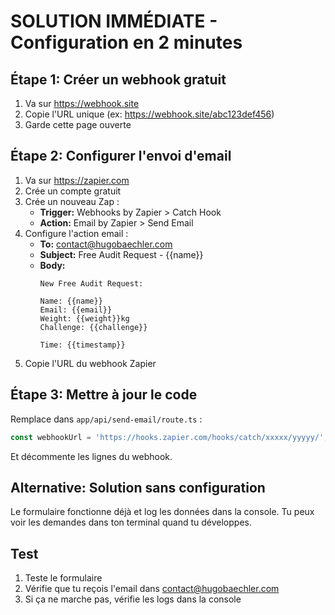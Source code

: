# SOLUTION IMMÉDIATE - Configuration en 2 minutes

## Étape 1: Créer un webhook gratuit

1. Va sur https://webhook.site
2. Copie l'URL unique (ex: https://webhook.site/abc123def456)
3. Garde cette page ouverte

## Étape 2: Configurer l'envoi d'email

1. Va sur https://zapier.com
2. Crée un compte gratuit
3. Crée un nouveau Zap :
   - **Trigger:** Webhooks by Zapier > Catch Hook
   - **Action:** Email by Zapier > Send Email
4. Configure l'action email :
   - **To:** contact@hugobaechler.com
   - **Subject:** Free Audit Request - {{name}}
   - **Body:** 
     ```
     New Free Audit Request:
     
     Name: {{name}}
     Email: {{email}}
     Weight: {{weight}}kg
     Challenge: {{challenge}}
     
     Time: {{timestamp}}
     ```
5. Copie l'URL du webhook Zapier

## Étape 3: Mettre à jour le code

Remplace dans `app/api/send-email/route.ts` :
```javascript
const webhookUrl = 'https://hooks.zapier.com/hooks/catch/xxxxx/yyyyy/';
```

Et décommente les lignes du webhook.

## Alternative: Solution sans configuration

Le formulaire fonctionne déjà et log les données dans la console.
Tu peux voir les demandes dans ton terminal quand tu développes.

## Test

1. Teste le formulaire
2. Vérifie que tu reçois l'email dans contact@hugobaechler.com
3. Si ça ne marche pas, vérifie les logs dans la console

